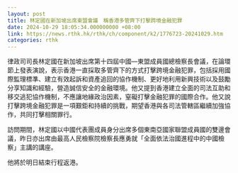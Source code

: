 ```yaml
---
layout: post
title: 林定國在新加坡出席東盟會議　稱香港多管齊下打擊跨境金融犯罪
date: 2024-10-29 18:05:34.000000000 +08:00
link: https://news.rthk.hk/rthk/ch/component/k2/1776723-20241029.htm
categories: rthk
---
```


律政司司長林定國在新加坡出席第十四屆中國—東盟成員國總檢察長會議，在論環節上發表演說，表示香港一直採取多管齊下的方式打擊跨境金融犯罪，包括採用國際監理標準、建立有效起訴和資產追回的協作機制、更好地利用新興技術以及鼓勵分享知識和經驗，營造誠信安全的金融環境。他又提到香港建立全面的司法互助和移交逃犯協作機制，不應讓地緣政治因素，窒礙打擊金融犯罪的國際合作。他又說打擊跨境金融犯罪是一項艱鉅和持續的挑戰，期望香港與各司法管轄區繼續加強協作，共同打擊相關罪行。

訪問期間，林定國以中國代表團成員身分出席多個東南亞國家聯盟成員國的雙邊會議，昨日亦出席由最高人民檢察院檢察長應勇就「全面依法治國進程中的中國檢察」主講的講座。

他將於明日結束行程返港。
